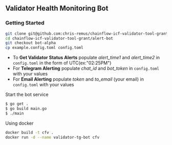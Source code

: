 ## Validator Health Monitoring Bot

### Getting Started

```bash
git clone git@github.com:chris-remus/chainflow-icf-validator-tool-grant.git chainflow-icf-validator-tool-grant
cd chainflow-icf-validator-tool-grant/alert-bot
git checkout bot-alpha
cp example.config.toml config.toml
```

- To **Get Validator Status Alerts** populate *alert_time1* and *alert_time2* in `config.toml` in the form of UTC(ex:"02:25PM")
- For **Telegram Alerting** populate *chat_id* and *bot_token* in `config.toml` with your values
- For **Email Alerting** populate *token* and *to_email* (your email) in `config.toml` with your values

Start the bot service

```bash
$ go get .
$ go build main.go
$ ./main
```

Using docker
```sh
docker build -t cfv .
docker run -d --name validator-tg-bot cfv
```